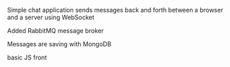 Simple chat application sends messages back and forth between a browser and a server using WebSocket

Added RabbitMQ message broker

Messages are saving with MongoDB

basic JS front 
